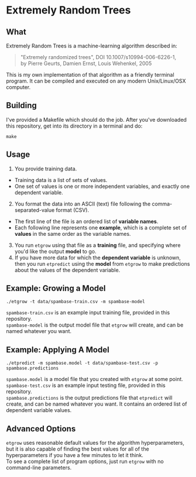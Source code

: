 # Extremely Random Trees

## What

Extremely Random Trees is a machine-learning algorithm described in:

> "Extremely randomized trees", DOI 10.1007/s10994-006-6226-1,  
> by Pierre Geurts, Damien Ernst, Louis Wehenkel, 2005

This is my own implementation of that algorithm as a friendly terminal program.
It can be compiled and executed on any modern Unix/Linux/OSX computer.

## Building

I've provided a Makefile which should do the job.
After you've downloaded this repository, get into its directory in a terminal and do:

```
make
```

## Usage

1. You provide training data.
  * Training data is a list of sets of values.
  * One set of values is one or more independent variables, and exactly one dependent variable.
2. You format the data into an ASCII (text) file following the comma-separated-value format (CSV).
  * The first line of the file is an ordered list of **variable names**.
  * Each following line represents one **example**, which is a complete set of **values** in the same order as the variable names.
3. You run `etgrow` using that file as a **training** file, and specifying where you'd like the output **model** to go.
4. If you have more data for which the **dependent variable** is unknown, then you run `etpredict` using the **model** from `etgrow` to make predictions about the values of the dependent variable.

## Example: Growing a Model

```
./etgrow -t data/spambase-train.csv -m spambase-model
```
`spambase-train.csv` is an example input training file, provided in this repository.  
`spambase-model` is the output model file that `etgrow` will create, and can be named whatever you want.

## Example: Applying A Model

```
./etpredict -m spambase.model -t data/spambase-test.csv -p spambase.predictions
```

`spambase.model` is a model file that you created with `etgrow` at some point.  
`spambase-test.csv` is an example input testing file, provided in this repository.  
`spambase.predictions` is the output predictions file that `etpredict` will create, and can be named whatever you want. It contains an ordered list of dependent variable values.

## Advanced Options

`etgrow` uses reasonable default values for the algorithm hyperparameters,
but it is also capable of finding the best values for all of the hyperparameters
if you have a few minutes to let it think.  
To see a complete list of program options, just run `etgrow` with no command-line parameters.

